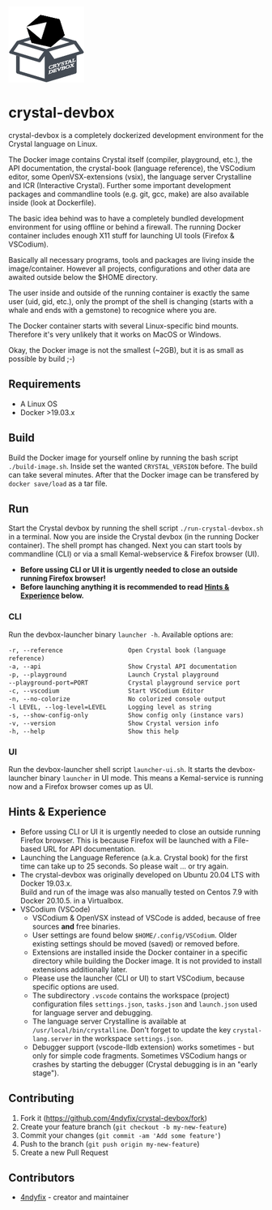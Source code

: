 
<img src="public/images/crystal-devbox.png" width="150" height="150" />

# crystal-devbox

crystal-devbox is a completely dockerized development environment for the Crystal language
on Linux.

The Docker image contains Crystal itself (compiler, playground, etc.),
the API documentation, the crystal-book (language reference), the VSCodium editor,
some OpenVSX-extensions (vsix), the language server Crystalline and ICR (Interactive Crystal).
Further some important development packages and commandline tools (e.g. git, gcc, make)
are also available inside (look at Dockerfile).  

The basic idea behind was to have a completely bundled development environment
for using offline or behind a firewall. 
The running Docker container includes enough X11 stuff for launching UI tools (Firefox & VSCodium).

Basically all necessary programs, tools and packages are living inside the image/container.
However all projects, configurations and other data are awaited outside below the $HOME
directory. 

The user inside and outside of the running container is exactly the same user (uid, gid, etc.),
only the prompt of the shell is changing (starts with a whale and ends with a gemstone) to recognice where you are.

The Docker container starts with several Linux-specific bind mounts. Therefore it's very unlikely that it works on MacOS or Windows.

Okay, the Docker image is not the smallest (~2GB), but it is as small as possible by build ;-)

## Requirements

* A Linux OS
* Docker >19.03.x

## Build

Build the Docker image for yourself online by running the bash script ``./build-image.sh``. Inside set the wanted ``CRYSTAL_VERSION`` before. The build can take several minutes.
After that the Docker image can be transfered by ``docker save/load`` as a tar file.

## Run

Start the Crystal devbox by running the shell script ``./run-crystal-devbox.sh`` in a terminal.
Now you are inside the Crystal devbox (in the running Docker container). The shell prompt has changed. Next you can start tools by commandline (CLI) or via a small Kemal-webservice & Firefox browser (UI).
* **Before ussing CLI or UI it is urgently needed to close an outside running Firefox browser!**
* **Before launching anything it is recommended to read [Hints & Experience](#hints-&-experience) below.**

### CLI

Run the devbox-launcher binary ``launcher -h``. Available options are:
```code
-r, --reference                  Open Crystal book (language reference)
-a, --api                        Show Crystal API documentation
-p, --playground                 Launch Crystal playground
--playground-port=PORT           Crystal playground service port
-c, --vscodium                   Start VSCodium Editor
-n, --no-colorize                No colorized console output
-l LEVEL, --log-level=LEVEL      Logging level as string
-s, --show-config-only           Show config only (instance vars)
-v, --version                    Show Crystal version info
-h, --help                       Show this help
```

### UI

Run the devbox-launcher shell script ``launcher-ui.sh``. It starts the devbox-launcher binary
``launcher`` in UI mode. This means a Kemal-service is running now and a Firefox browser comes up
as UI.

## Hints & Experience
* Before ussing CLI or UI it is urgently needed to close an outside running Firefox browser.
  This is because Firefox will be launched with a File-based URL for API documentation. 
* Launching the Language Reference (a.k.a. Crystal book) for the first time can take up to 25 seconds.
  So please wait ... or try again.
* The crystal-devbox was originally developed on Ubuntu 20.04 LTS with Docker 19.03.x.  
  Build and run of the image was also manually tested on Centos 7.9 with Docker 20.10.5.
  in a Virtualbox.
* VSCodium (VSCode)
  * VSCodium & OpenVSX instead of VSCode is added, because of free sources **and** free binaries.
  * User settings are found below ``$HOME/.config/VSCodium``. Older existing settings should be moved (saved)
    or removed before.
  * Extensions are installed inside the Docker container in a specific directory while building the Docker image.
    It is not provided to install extensions additionally later.
  * Please use the launcher (CLI or UI) to start VSCodium, because specific options are used.
  * The subdirectory ``.vscode`` contains the workspace (project) configuration files ``settings.json``, ``tasks.json``
    and ``launch.json`` used for language server and debugging.
  * The language server Crystalline is available at ``/usr/local/bin/crystalline``.
    Don't forget to update the key ``crystal-lang.server`` in the workspace ``settings.json``.
  * Debugger support (vscode-lldb extension) works sometimes - but only for simple code fragments.
    Sometimes VSCodium hangs or crashes by starting the debugger (Crystal debugging is in an "early stage").

## Contributing

1. Fork it (<https://github.com/4ndyfix/crystal-devbox/fork>)
2. Create your feature branch (`git checkout -b my-new-feature`)
3. Commit your changes (`git commit -am 'Add some feature'`)
4. Push to the branch (`git push origin my-new-feature`)
5. Create a new Pull Request

## Contributors

- [4ndyfix](https://github.com/4ndyfix) - creator and maintainer
